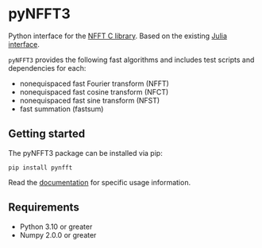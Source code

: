 # pyNFFT3

Python interface for the [NFFT C library](https://github.com/NFFT/nfft). Based on the existing [Julia interface](https://nfft.github.io/NFFT3.jl).

`pyNFFT3` provides the following fast algorithms and includes test scripts and dependencies for each:
- nonequispaced fast Fourier transform (NFFT) 
- nonequispaced fast cosine transform (NFCT) 
- nonequispaced fast sine transform (NFST)
- fast summation (fastsum) 

## Getting started

The pyNFFT3 package can be installed via pip:

```
pip install pynfft
```

Read the [documentation](https://nfft.github.io/pyNFFT3/stable/) for specific usage information.

Requirements
------------

- Python 3.10 or greater
- Numpy 2.0.0 or greater
